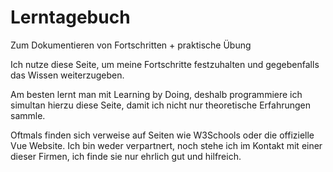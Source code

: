 # Lerntagebuch
Zum Dokumentieren von Fortschritten + praktische Übung

Ich nutze diese Seite, um meine Fortschritte festzuhalten und gegebenfalls das Wissen weiterzugeben. 

Am besten lernt man mit Learning by Doing, deshalb programmiere ich simultan hierzu diese Seite, damit ich nicht nur theoretische Erfahrungen sammle. 

Oftmals finden sich verweise auf Seiten wie W3Schools oder die offizielle Vue Website. Ich bin weder verpartnert, noch stehe ich im Kontakt mit einer dieser Firmen, ich finde sie nur ehrlich gut und hilfreich. 